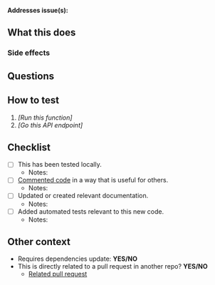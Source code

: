 <!--
Thanks for adding a pull request!

- Make sure to link to the relevant issue and label as bug or enhancement.
- Use the checklist to make sure your code is great.
- Make sure to add notes for any checkboxes that you can't check.

These are just comments and won't show up in the issue when saved.
-->

**Addresses issue(s): <!-- Add Issue number here, e.g. "Resolves #1001" or "Resolves Voteshield/reggie#101" -->**

## What this does

<!-- Replace: A clear and concise description of what the pull request does and why -->

### Side effects

<!-- Replace: Any other smaller issues or code cleanup that was done in this PR that wasn't really associated with the main goal of the PR -->

## Questions

<!-- Replace: If you have any open questions about this pull request; make sure to tag @people if needed -->

## How to test

<!-- Replace: Specifics on how to test that this pull request is working properly, outside automated tests -->

1. _[Run this function]_
2. _[Go this API endpoint]_

## Checklist

<!-- Check these off in the Pull Request interface. Use the notes section to explain why something doesn't apply -->

- [ ] This has been tested locally.
  - Notes: <!-- Note if not performed -->
- [ ] [Commented code](https://docs.google.com/document/d/1M_i2i3V2aNq6Yiofwj5Su8mKGLs1ooQOJGHR-37WZzs/edit) in a way that is useful for others.
  - Notes: <!-- Note if not performed -->
- [ ] Updated or created relevant documentation.
  - Notes: <!-- Note if not performed -->
- [ ] Added automated tests relevant to this new code.
  - Notes: <!-- Note if not performed -->

## Other context

- Requires dependencies update: **YES/NO**
- This is directly related to a pull request in another repo? **YES/NO**
  - [Related pull request](https://github.com/Voteshield/REPO/pull/XXXXX) <!-- See https://docs.github.com/en/github/writing-on-github/working-with-advanced-formatting/autolinked-references-and-urls#issues-and-pull-requests -->
